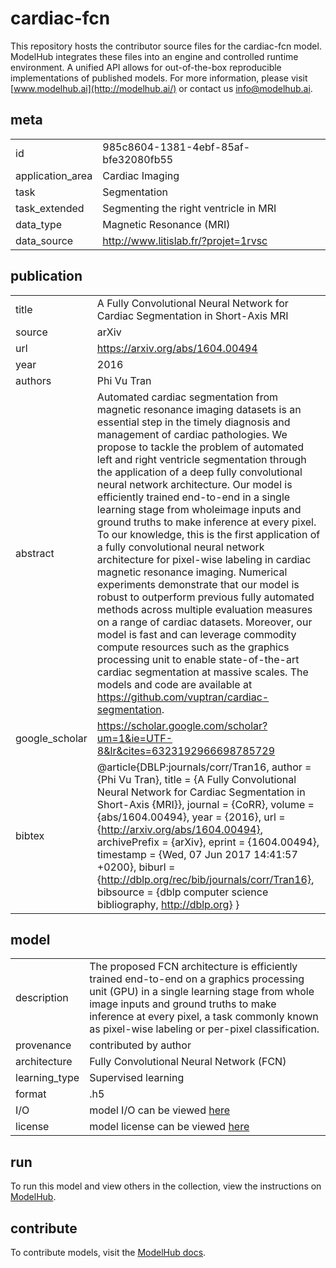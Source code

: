 # cardiac-fcn

This repository hosts the contributor source files for the cardiac-fcn model. ModelHub integrates these files into an engine and controlled runtime environment. A unified API allows for out-of-the-box reproducible implementations of published models. For more information, please visit [www.modelhub.ai](http://modelhub.ai/) or contact us [info@modelhub.ai](mailto:info@modelhub.ai).

## meta

|                  |                                       |
| ---------------- | ------------------------------------- |
| id               | 985c8604-1381-4ebf-85af-bfe32080fb55  |
| application_area | Cardiac Imaging                       |
| task             | Segmentation                          |
| task_extended    | Segmenting the right ventricle in MRI |
| data_type        | Magnetic Resonance (MRI)              |
| data_source      | http://www.litislab.fr/?projet=1rvsc  |

## publication

|                |                                                                                                                                                                                                                                                                                                                                                                                                                                                                                                                                                                                                                                                                                                                                                                                                                                                                                                                                                                                                                                                                                                               |
| -------------- | ------------------------------------------------------------------------------------------------------------------------------------------------------------------------------------------------------------------------------------------------------------------------------------------------------------------------------------------------------------------------------------------------------------------------------------------------------------------------------------------------------------------------------------------------------------------------------------------------------------------------------------------------------------------------------------------------------------------------------------------------------------------------------------------------------------------------------------------------------------------------------------------------------------------------------------------------------------------------------------------------------------------------------------------------------------------------------------------------------------- |
| title          | A Fully Convolutional Neural Network for Cardiac Segmentation in Short-Axis MRI                                                                                                                                                                                                                                                                                                                                                                                                                                                                                                                                                                                                                                                                                                                                                                                                                                                                                                                                                                                                                               |
| source         | arXiv                                                                                                                                                                                                                                                                                                                                                                                                                                                                                                                                                                                                                                                                                                                                                                                                                                                                                                                                                                                                                                                                                                         |
| url | https://arxiv.org/abs/1604.00494 |
| year           | 2016                                                                                                                                                                                                                                                                                                                                                                                                                                                                                                                                                                                                                                                                                                                                                                                                                                                                                                                                                                                                                                                                                                          |
| authors        | Phi Vu Tran                                                                                                                                                                                                                                                                                                                                                                                                                                                                                                                                                                                                                                                                                                                                                                                                                                                                                                                                                                                                                                                                                                   |
| abstract       | Automated cardiac segmentation from magnetic resonance imaging datasets is an essential step in the timely diagnosis and management of cardiac pathologies. We propose to tackle the problem of automated left and right ventricle segmentation through the application of a deep fully convolutional neural network architecture. Our model is efficiently trained end-to-end in a single learning stage from wholeimage inputs and ground truths to make inference at every pixel. To our knowledge, this is the first application of a fully convolutional neural network architecture for pixel-wise labeling in cardiac magnetic resonance imaging. Numerical experiments demonstrate that our model is robust to outperform previous fully automated methods across multiple evaluation measures on a range of cardiac datasets. Moreover, our model is fast and can leverage commodity compute resources such as the graphics processing unit to enable state-of-the-art cardiac segmentation at massive scales. The models and code are available at https://github.com/vuptran/cardiac-segmentation. |
| google_scholar | https://scholar.google.com/scholar?um=1&ie=UTF-8&lr&cites=6323192966698785729                                                                                                                                                                                                                                                                                                                                                                                                                                                                                                                                                                                                                                                                                                                                                                                                                                                                                                                                                                                                                                 |
| bibtex         | @article{DBLP:journals/corr/Tran16, author = {Phi Vu Tran}, title = {A Fully Convolutional Neural Network for Cardiac Segmentation in Short-Axis {MRI}}, journal = {CoRR}, volume = {abs/1604.00494}, year = {2016}, url = {http://arxiv.org/abs/1604.00494}, archivePrefix = {arXiv}, eprint = {1604.00494}, timestamp = {Wed, 07 Jun 2017 14:41:57 +0200}, biburl = {http://dblp.org/rec/bib/journals/corr/Tran16}, bibsource = {dblp computer science bibliography, http://dblp.org} }                                                                                                                                                                                                                                                                                                                                                                                                                                                                                                                                                                                                                     |

## model

|               |                                                                                                                                                                                                                                                                                      |
| ------------- | ------------------------------------------------------------------------------------------------------------------------------------------------------------------------------------------------------------------------------------------------------------------------------------ |
| description   | The proposed FCN architecture is efficiently trained end-to-end on a graphics processing unit (GPU) in a single learning stage from whole image inputs and ground truths to make inference at every pixel, a task commonly known as pixel-wise labeling or per-pixel classification. |
| provenance    | contributed by author |
| architecture  | Fully Convolutional Neural Network (FCN)                                                                                                                                                                                                                                             |
| learning_type | Supervised learning                                                                                                                                                                                                                                                                  |
| format        | .h5                                                                                                                                                                                                                                                                                  |
| I/O           | model I/O can be viewed [here](contrib_src/model/config.json)                                                                                                                                                                                                                        |
| license       | model license can be viewed [here](contrib_src/license/model)                                                                                                                                                                                                                        |

## run

To run this model and view others in the collection, view the instructions on [ModelHub](http://app.modelhub.ai/).

## contribute

To contribute models, visit the [ModelHub docs](https://modelhub.readthedocs.io/en/latest/).
